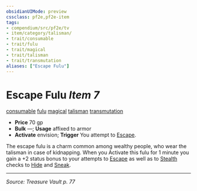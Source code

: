 ```yaml
---
obsidianUIMode: preview
cssclass: pf2e,pf2e-item
tags:
- compendium/src/pf2e/tv
- item/category/talisman/
- trait/consumable
- trait/fulu
- trait/magical
- trait/talisman
- trait/transmutation
aliases: ["Escape Fulu"]
---
```

# Escape Fulu *Item 7*  
[consumable](rules/traits/consumable.md "Consumable Item Trait")  [fulu](rules/traits/fulu-som.md "Fulu Item Trait")  [magical](rules/traits/magical.md "Magical Item Trait")  [talisman](rules/traits/talisman.md "Talisman Item Trait")  [transmutation](rules/traits/transmutation.md "Transmutation School Trait")  

- **Price** 70 gp
- **Bulk** —; **Usage** affixed to armor
- **Activate** envision; **Trigger** You attempt to [Escape](rules/actions/escape.md).

The escape fulu is a charm common among wealthy people, who wear the talisman in case of kidnapping. When you Activate this fulu for 1 minute you gain a +2 status bonus to your attempts to [Escape](rules/actions/escape.md) as well as to [Stealth](compendium/skills.md#Stealth) checks to [Hide](rules/actions/hide.md) and [Sneak](rules/actions/sneak.md).


---
*Source: Treasure Vault p. 77*